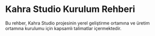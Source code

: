 # Kahra Studio Kurulum Rehberi

Bu rehber, Kahra Studio projesinin yerel geliştirme ortamına ve üretim ortamına kurulumu için kapsamlı talimatlar içermektedir.
